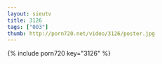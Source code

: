 ```yaml
--- 
layout: sieutv
title: 3126
tags: ["003"]
thumb: http://porn720.net/video/3126/poster.jpg
---
```

{% include porn720 key="3126" %} 
